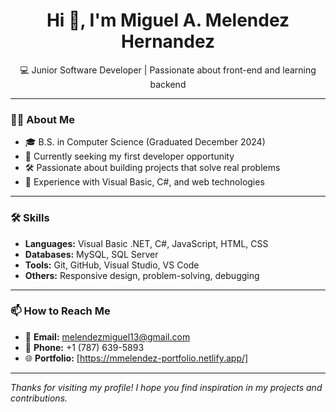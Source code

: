 <h1 align="center">Hi 👋, I'm Miguel A. Melendez Hernandez</h1>
<p align="center">💻 Junior Software Developer | Passionate about front-end and learning backend</p>

---

### 👨‍💻 About Me

- 🎓 B.S. in Computer Science (Graduated December 2024)
- 🧠 Currently seeking my first developer opportunity
- 🛠️ Passionate about building projects that solve real problems
- 📌 Experience with Visual Basic, C#, and web technologies

---

### 🛠 Skills

- **Languages:** Visual Basic .NET, C#, JavaScript, HTML, CSS  
- **Databases:** MySQL, SQL Server  
- **Tools:** Git, GitHub, Visual Studio, VS Code  
- **Others:** Responsive design, problem-solving, debugging  

---

### 📫 How to Reach Me

- 📧 **Email:** melendezmiguel13@gmail.com  
- 📱 **Phone:** +1 (787) 639-5893  
- 🌐 **Portfolio:** [https://mmelendez-portfolio.netlify.app/]  

---

*Thanks for visiting my profile! I hope you find inspiration in my projects and contributions.*
